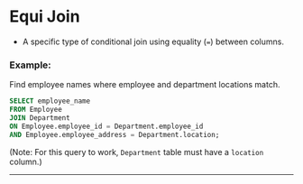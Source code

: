 
#  Equi Join

- A specific type of conditional join using equality (`=`) between columns.

### Example:
Find employee names where employee and department locations match.

```sql
SELECT employee_name 
FROM Employee 
JOIN Department 
ON Employee.employee_id = Department.employee_id 
AND Employee.employee_address = Department.location;
```

(Note: For this query to work, `Department` table must have a `location` column.)

---



